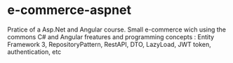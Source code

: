 # e-commerce-aspnet
Pratice of a Asp.Net and Angular course. Small e-commerce wich using the commons C# and Angular freatures and programming concepts : Entity Framework 3, RepositoryPattern, RestAPI, DTO, LazyLoad, JWT token, authentication, etc
